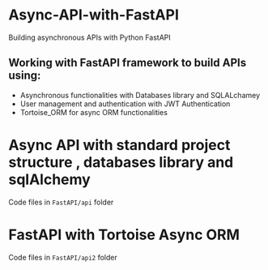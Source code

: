 # Async-API-with-FastAPI
Building asynchronous APIs with Python FastAPI

## Working with FastAPI framework to build APIs using:
- Asynchronous functionalities with Databases library and SQLALchamey 
- User management and authentication with JWT Authentication 
- Tortoise_ORM for async ORM functionalities  



# Async API with standard project structure , databases library and sqlAlchemy
 Code files in `FastAPI/api` folder
# FastAPI with Tortoise Async ORM 
 Code files in `FastAPI/api2` folder